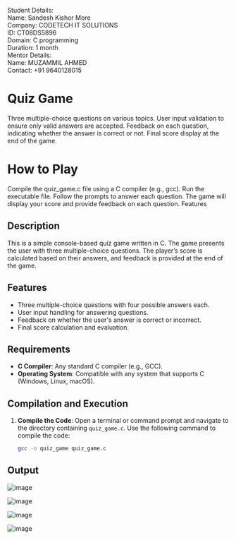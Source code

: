 Student Details:        
Name: Sandesh Kishor More     
Company: CODETECH IT SOLUTIONS     
ID: CT08DS5896      
Domain: C programming      
Duration: 1 month    
Mentor Details:    
Name: MUZAMMIL AHMED     
Contact: +91 9640128015

# Quiz Game
Three multiple-choice questions on various topics.
User input validation to ensure only valid answers are accepted.
Feedback on each question, indicating whether the answer is correct or not.
Final score display at the end of the game.


# How to Play

Compile the quiz_game.c file using a C compiler (e.g., gcc).
Run the executable file.
Follow the prompts to answer each question.
The game will display your score and provide feedback on each question.
Features

## Description

This is a simple console-based quiz game written in C. The game presents the user with three multiple-choice questions. The player’s score is calculated based on their answers, and feedback is provided at the end of the game.

## Features

- Three multiple-choice questions with four possible answers each.
- User input handling for answering questions.
- Feedback on whether the user's answer is correct or incorrect.
- Final score calculation and evaluation.

## Requirements

- **C Compiler**: Any standard C compiler (e.g., GCC).
- **Operating System**: Compatible with any system that supports C (Windows, Linux, macOS).

## Compilation and Execution

1. **Compile the Code**:
   Open a terminal or command prompt and navigate to the directory containing `quiz_game.c`. Use the following command to compile the code:

   ```bash
   gcc -o quiz_game quiz_game.c


## Output
![image](https://github.com/user-attachments/assets/afb84cc9-e928-4254-810d-3950b4edc0f0)

![image](https://github.com/user-attachments//40417b9b-c60c-4609-94ff-6e25efe5ca01)

![image](https://github.com/user-attachments/assets/b5b61a1f-f3f3-4ae6-b0b6-f6b33c014b42)

![image](https://github.com/user-attachments/assets/fda63627-8496-4c53-a631-19453b471f43)


